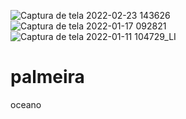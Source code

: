 ![Captura de tela 2022-02-23 143626](https://user-images.githubusercontent.com/81639067/161632188-48a3e5a9-85f6-43dc-a9cc-84a310260180.png)
![Captura de tela 2022-01-17 092821](https://user-images.githubusercontent.com/81639067/161629377-07cc03ae-59bb-432a-bf63-c8a471ddbd0e.png)
![Captura de tela 2022-01-11 104729_LI](https://user-images.githubusercontent.com/81639067/161617199-5742a075-0a35-4794-9212-fdfe31ed8ba1.jpg)
# palmeira
oceano
